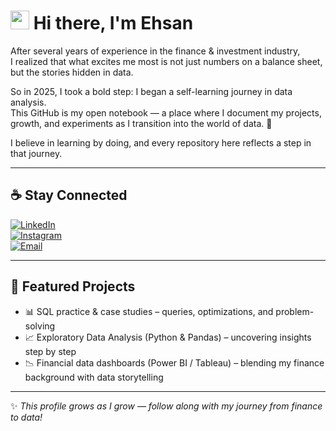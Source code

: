 # <img src="https://media.giphy.com/media/hvRJCLFzcasrR4ia7z/giphy.gif" width="30px"> Hi there, I'm Ehsan  

After several years of experience in the finance & investment industry,  
I realized that what excites me most is not just numbers on a balance sheet,  
but the stories hidden in data.  

So in 2025, I took a bold step: I began a self-learning journey in data analysis.  
This GitHub is my open notebook — a place where I document my projects, growth, and experiments as I transition into the world of data. 🚀  

I believe in learning by doing, and every repository here reflects a step in that journey.  

---

## ☕ Stay Connected  

[![LinkedIn](https://img.shields.io/badge/LinkedIn-0077B5?style=for-the-badge&logo=linkedin&logoColor=white)](your-linkedin-url)  
[![Instagram](https://img.shields.io/badge/Instagram-E4405F?style=for-the-badge&logo=instagram&logoColor=white)](https://www.instagram.com/databyehsan)  
[![Email](https://img.shields.io/badge/Email-D14836?style=for-the-badge&logo=gmail&logoColor=white)](mailto:ehsanderisavi@gmail.com)  

---

## 📂 Featured Projects  

- 📊 SQL practice & case studies – queries, optimizations, and problem-solving  
- 📈 Exploratory Data Analysis (Python & Pandas) – uncovering insights step by step  
- 📉 Financial data dashboards (Power BI / Tableau) – blending my finance background with data storytelling  

---

✨ *This profile grows as I grow — follow along with my journey from finance to data!*
